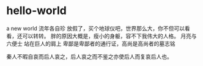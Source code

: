 # hello-world
a new world
流年各自珍
放假了，买个地球仪吧，世界那么大，你不但可以看看，还可以转转。
胖的原因大概是，瘦小的身躯，容不下我伟大的人格。
月亮与六便士
站在巨人的肩上
卑鄙是卑鄙者的通行证，高尚是高尚者的墓志铭

秦人不暇自哀而后人哀之，后人哀之而不鉴之亦使后人而复哀后人也。